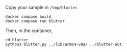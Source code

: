 Copy your sample in `/tmp/blutter`.

```
docker compose build
docker compose run blutter
```

Then, in the container, 

```
cd blutter
python3 blutter.py ../lib/arm64-v8a/ ../blutter-out
```


